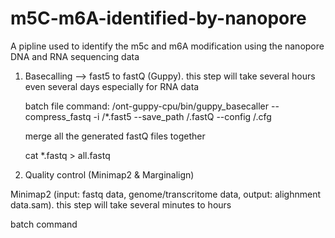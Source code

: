 # m5C-m6A-identified-by-nanopore

A pipline used to identify the m5c and m6A modification using the nanopore DNA and RNA sequencing data

1. Basecalling --> fast5 to fastQ (Guppy). this step will take several hours even several days especially for RNA data

    batch file command:
    /ont-guppy-cpu/bin/guppy_basecaller --compress_fastq -i  /*.fast5 --save_path /.fastQ --config /.cfg
    
    merge all the generated fastQ files together
    
    cat *.fastq > all.fastq
  
 2. Quality control (Minimap2 & Marginalign)
 
 Minimap2 (input: fastq data, genome/transcritome data, output: alighnment data.sam). this step will take several minutes to hours
 
 batch command
 


